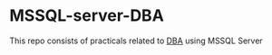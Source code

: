 # MSSQL-server-DBA
This repo consists of practicals related to [DBA](https://en.wikipedia.org/wiki/Database_administrator) using MSSQL Server


